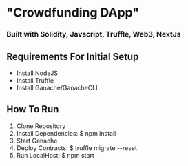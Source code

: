 # "Crowdfunding DApp"
### Built with Solidity, Javscript, Truffle, Web3, NextJs

## Requirements For Initial Setup
 - Install NodeJS
 - Install Truffle
 - Install Ganache/GanacheCLI

## How To Run
 1. Clone Repository
 2. Install Dependencies:
 $ npm install
 3. Start Ganache
 4. Deploy Contracts:
 $ truffle migrate --reset
 5. Run LocalHost:
 $ npm start